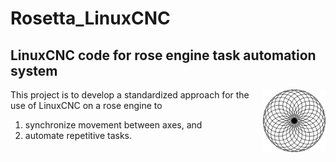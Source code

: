 # Rosetta_LinuxCNC
## LinuxCNC code for rose engine task automation system
<img src="https://github.com/RichColvin/Rosetta/blob/main/Images/Rosetta%20Logo%20Black.png" alt="Rosetta logo" style="float: right; width: 100px; ">

This project is to develop a standardized approach for the use of LinuxCNC on a rose engine to
1. synchronize movement between axes, and
2. automate repetitive tasks.
